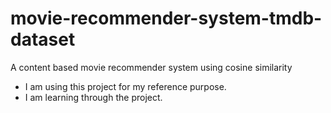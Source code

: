
# movie-recommender-system-tmdb-dataset
A content based movie recommender system using cosine similarity
- I am using this project for my reference purpose.
- I am learning through the project. 

